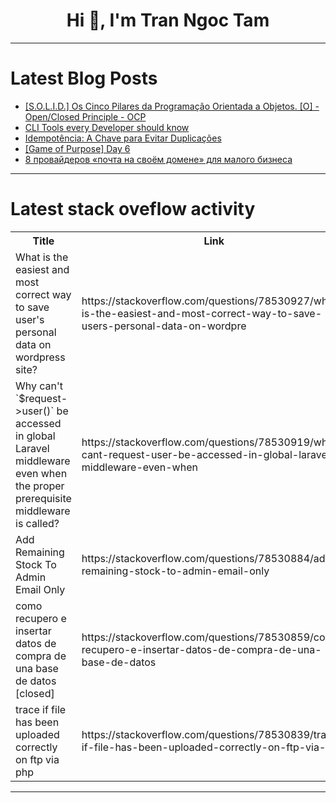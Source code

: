 <h1 align="center">Hi 👋, I'm Tran Ngoc Tam</h1>

---

# Latest Blog Posts 
<!-- BLOG-POST-LIST:START -->
- [[S.O.L.I.D.] Os Cinco Pilares da Programação Orientada a Objetos. [O] - Open/Closed Principle - OCP](https://dev.to/dsb88/solid-os-cinco-pilares-da-programacao-orientada-a-objetos-o-openclosed-principle-ocp-3bal)
- [CLI Tools every Developer should know](https://dev.to/codeparrot/cli-tools-every-developer-should-know-6kd)
- [Idempotência: A Chave para Evitar Duplicações](https://dev.to/yagocosta/idempotencia-a-chave-para-evitar-duplicacoes-8j6)
- [[Game of Purpose] Day 6](https://dev.to/humberd/game-of-purpose-day-6-1b93)
- [8 провайдеров «почта на своём домене» для малого бизнеса](https://dev.to/geny/8-provaidierov-dlia-malogho-bizniesa-35me)
<!-- BLOG-POST-LIST:END -->

---

# Latest stack oveflow activity
<table>
  <tr><th>Title</th><th>Link</th></tr>
  <!-- STACKOVERFLOW:START --><tr><td>What is the easiest and most correct way to save user&#39;s personal data on wordpress site?</td><td>https://stackoverflow.com/questions/78530927/what-is-the-easiest-and-most-correct-way-to-save-users-personal-data-on-wordpre</td></tr><tr><td>Why can&#39;t `$request-&gt;user&lpar;&rpar;` be accessed in global Laravel middleware even when the proper prerequisite middleware is called?</td><td>https://stackoverflow.com/questions/78530919/why-cant-request-user-be-accessed-in-global-laravel-middleware-even-when</td></tr><tr><td>Add Remaining Stock To Admin Email Only</td><td>https://stackoverflow.com/questions/78530884/add-remaining-stock-to-admin-email-only</td></tr><tr><td>como recupero e insertar datos de compra de una base de datos [closed]</td><td>https://stackoverflow.com/questions/78530859/como-recupero-e-insertar-datos-de-compra-de-una-base-de-datos</td></tr><tr><td>trace if file has been uploaded correctly on ftp via php</td><td>https://stackoverflow.com/questions/78530839/trace-if-file-has-been-uploaded-correctly-on-ftp-via-php</td></tr><!-- STACKOVERFLOW:END -->
</table>

---


